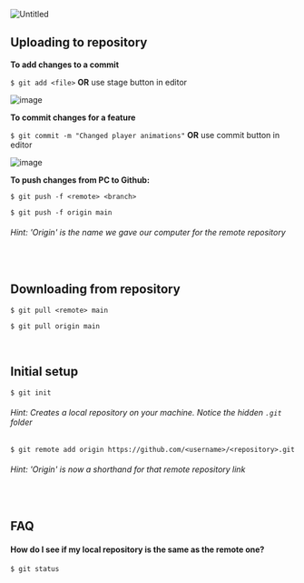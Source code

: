 ![Untitled](https://user-images.githubusercontent.com/20118856/148638632-0c3225cd-30a4-4dd1-85b8-1e50b9234c0e.png)

## Uploading to repository



**To add changes to a commit**

`$ git add <file>` **OR** use stage button in editor

![image](https://user-images.githubusercontent.com/20118856/148621774-85b32bd8-2872-4f7e-b9da-0ae03c07494f.png)


**To commit changes for a feature**

`$ git commit -m "Changed player animations"` **OR** use commit button in editor

![image](https://user-images.githubusercontent.com/20118856/148621906-64d1df5a-b569-4e83-b505-e364bcf1dbf1.png)


**To push changes from PC to Github:**

`$ git push -f <remote> <branch>`

`$ git push -f origin main`
###### *Hint:* 'Origin' is the name we gave our computer for the remote repository

<br>

## Downloading from repository

`$ git pull <remote> main`

`$ git pull origin main`

<br>

## Initial setup

`$ git init`
###### *Hint:* Creates a local repository on your machine. Notice the hidden `.git` folder

`$ git remote add origin https://github.com/<username>/<repository>.git`
###### *Hint:* 'Origin' is now a shorthand for that remote repository link

<br>

## FAQ

#### How do I see if my local repository is the same as the remote one?
`$ git status` 
